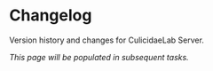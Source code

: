# Changelog

Version history and changes for CulicidaeLab Server.

*This page will be populated in subsequent tasks.*